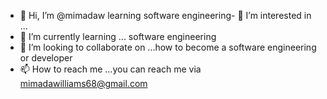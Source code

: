 - 👋 Hi, I’m @mimadaw
learning software engineering- 👀 I’m interested in ...
- 🌱 I’m currently learning ... software engineering 
- 💞️ I’m looking to collaborate on ...how to become a software engineering or developer
- 📫 How to reach me ...you can reach me via mimadawilliams68@gmail.com 

<!---
mimadaw/mimadaw is a ✨ special ✨ repository because its `README.md` (this file) appears on your GitHub profile.
You can click the Preview link to take a look at your changes.
--->
